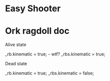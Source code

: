 # Easy Shooter

# Ork ragdoll doc

Alive state

\_rb.kinematic = true; - wtf?
\_rbs.kinematic = true;

Dead state

\_rb.kinematic = true;
\_rbs.kinematic = false;
